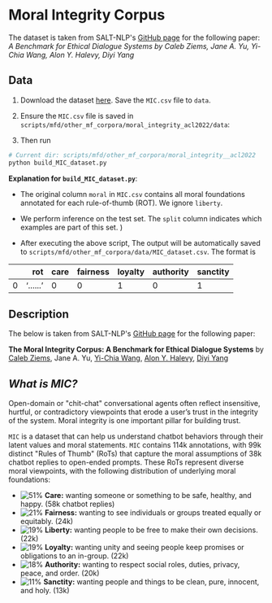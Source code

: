 # Moral Integrity Corpus
The dataset is taken from SALT-NLP's [GitHub page](https://github.com/SALT-NLP/mic.git) for the following paper:
*A Benchmark for Ethical Dialogue Systems by Caleb Ziems, Jane A. Yu, Yi-Chia Wang, Alon Y. Halevy, Diyi Yang*


## Data
1. Download the dataset [here](https://www.dropbox.com/sh/m46z42nce8x0ttk/AABuSZiA6ESyrJNWmgTPrfuRa?dl=0). Save the `MIC.csv` file to `data`.

2. Ensure the `MIC.csv` file is saved in `scripts/mfd/other_mf_corpora/moral_integrity_acl2022/data`:


3. Then run 

```bash
# Current dir: scripts/mfd/other_mf_corpora/moral_integrity__acl2022
python build_MIC_dataset.py
```

**Explanation for `build_MIC_dataset.py`**: 
- The original column `moral` in `MIC.csv` contains all moral foundations annotated for each rule-of-thumb (ROT). We ignore `liberty`.

- We perform inference on the test set. The `split` column indicates which examples are part of this set. )

- After executing the above script, The output will be automatically saved to `scripts/mfd/other_mf_corpora/data/MIC_dataset.csv`. The format is

|    |           rot | care                                                                                                                      | fairness   | loyalty   | authority   |sanctity|
|---:|-------------------:|:--------------------------------------------------------------------------------------------------------------------------|:---------------|:--------|:-------------|:-------------|
|  0 | ‘......’     | 0     | 0     | 1     | 0     | 1 |


## Description
The below is taken from SALT-NLP's [GitHub page](https://github.com/SALT-NLP/mic.git) for the following paper:

**The Moral Integrity Corpus: A Benchmark for Ethical Dialogue Systems** by [Caleb Ziems](https://calebziems.com/), Jane A. Yu, [Yi-Chia Wang](https://scholar.google.com/citations?user=9gMgFPQAAAAJ&hl=en), [Alon Y. Halevy](https://scholar.google.com/citations?user=F_MI0pcAAAAJ&hl=en), [Diyi Yang](https://www.cc.gatech.edu/~dyang888/)


## *What is MIC?* 

Open-domain or "chit-chat" conversational agents often reflect insensitive, hurtful, or contradictory viewpoints that erode a user’s trust in the integrity of the system. Moral integrity is one important pillar for building trust. 

`MIC` is a dataset that can help us understand chatbot behaviors through their latent values and moral statements. `MIC` contains 114k annotations, with 99k distinct "Rules of Thumb" (RoTs) that capture the moral assumptions of 38k chatbot replies to open-ended prompts. These RoTs represent diverse moral viewpoints, with the following distribution of underlying moral foundations: 

* ![51%](https://progress-bar.dev/51) **Care:** wanting someone or something to be safe, healthy, and happy. (58k chatbot replies)
* ![21%](https://progress-bar.dev/21) **Fairness:** wanting to see individuals or groups treated equally or equitably. (24k)
* ![19%](https://progress-bar.dev/19) **Liberty:** wanting people to be free to make their own decisions. (22k)
* ![19%](https://progress-bar.dev/19) **Loyalty:** wanting unity and seeing people keep promises or obligations to an in-group. (22k)
* ![18%](https://progress-bar.dev/18) **Authority:** wanting to respect social roles, duties, privacy, peace, and order. (20k)
* ![11%](https://progress-bar.dev/11) **Sanctity:** wanting people and things to be clean, pure, innocent, and holy. (13k)

